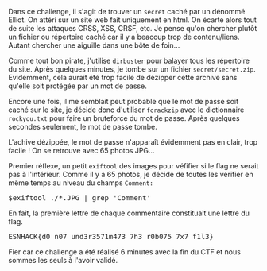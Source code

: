 Dans ce challenge, il s'agit de trouver un `secret` caché par un dénommé Elliot.
On attéri sur un site web fait uniquement en html. On écarte alors tout de suite les attaques CRSS, XSS, CRSF, etc.
Je pense qu'on chercher plutôt un fichier ou répertoire caché car il y a beacoup trop de contenu/liens. Autant chercher une aiguille dans une bôte de foin...

Comme tout bon pirate, j'utilise `dirbuster` pour balayer tous les répertoire du site.
Après quelques minutes, je tombe sur un fichier `secret/secret.zip`. 
Evidemment, cela aurait été trop facile de dézipper cette archive sans qu'elle soit protégée par un mot de passe.

Encore une fois, il me semblait peut probable que le mot de passe soit caché sur le site, je décide donc d'utiliser `fcrackzip` avec le dictionnaire `rockyou.txt` pour faire un bruteforce du mot de passe.
Après quelques secondes seulement, le mot de passe tombe.

L'achive dézippée, le mot de passe n'apparaît évidemment pas en clair, trop facile !
On se retrouve avec 65 photos JPG...

Premier réflexe, un petit `exiftool` des images pour véfifier si le flag ne serait pas à l'intérieur.
Comme il y a 65 photos, je décide de toutes les vérifier en même temps au niveau du champs `Comment:`

<pre>$exiftool ./*.JPG | grep 'Comment'</pre>

En fait, la première lettre de chaque commentaire constituait une lettre du flag.
<pre>ESNHACK{d0_n07_und3r3571m473_7h3_r0b075_7x7_f1l3}</pre>

Fier car ce challenge a été réalisé 6 minutes avec la fin du CTF et nous sommes les seuls à l'avoir validé.
